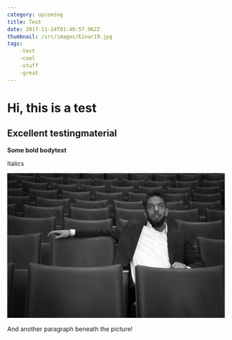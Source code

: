 ```yaml
---
category: upcoming
title: Test
date: 2017-11-24T01:49:57.962Z
thumbnail: /src/images/Einar19.jpg
tags:
    -test
    -cool
    -stuff
    -great
---
```

# Hi, this is a test

## Excellent testingmaterial

**Some bold bodytext**

Italics

![Cool pose](/src/images/Einar11.jpg)

And another paragraph beneath the picture!
